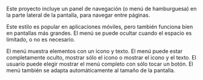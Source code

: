 Este proyecto incluye un panel de navegación (o menú de hamburguesa) en la parte lateral de la pantalla, para navegar entre páginas.

Este estilo es popular en aplicaciones móviles, pero también funciona bien en pantallas más grandes. El menú se puede ocultar cuando el espacio es limitado, o no es necesario.

El menú muestra elementos con un icono y texto. El menú puede estar completamente oculto, mostrar sólo el icono o mostrar el icono y el texto. El usuario puede elegir mostrar el menú completo con sólo tocar un botón. El menú también se adapta automáticamente al tamaño de la pantalla.